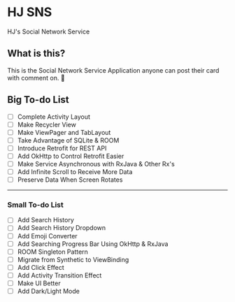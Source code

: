 # HJ SNS
HJ's Social Network Service

## What is this?
This is the Social Network Service Application anyone can post their card with comment on. :couplekiss:

## Big To-do List 
- [ ] Complete Activity Layout 
- [ ] Make Recycler View 
- [ ] Make ViewPager and TabLayout 
- [ ] Take Advantage of SQLite & ROOM 
- [ ] Introduce Retrofit for REST API 
- [ ] Add OkHttp to Control Retrofit Easier 
- [ ] Make Service Asynchronous with RxJava & Other Rx's 
- [ ] Add Infinite Scroll to Receive More Data 
- [ ] Preserve Data When Screen Rotates

----------------
### Small To-do List 
- [ ] Add Search History 
- [ ] Add Search History Dropdown
- [ ] Add Emoji Converter
- [ ] Add Searching Progress Bar Using OkHttp & RxJava
- [ ] ROOM Singleton Pattern 
- [ ] Migrate from Synthetic to ViewBinding 
- [ ] Add Click Effect
- [ ] Add Activity Transition Effect
- [ ] Make UI Better
- [ ] Add Dark/Light Mode

